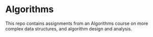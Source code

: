 # Algorithms
This repo contains assignments from an Algorithms course on more complex data structures, and algorithm design and analysis.


